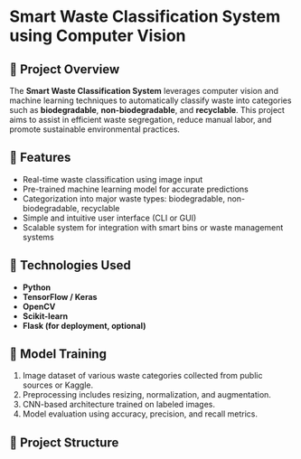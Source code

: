 # Smart Waste Classification System using Computer Vision

## 📌 Project Overview

The **Smart Waste Classification System** leverages computer vision and machine learning techniques to automatically classify waste into categories such as **biodegradable**, **non-biodegradable**, and **recyclable**. This project aims to assist in efficient waste segregation, reduce manual labor, and promote sustainable environmental practices.

## 🚀 Features

- Real-time waste classification using image input
- Pre-trained machine learning model for accurate predictions
- Categorization into major waste types: biodegradable, non-biodegradable, recyclable
- Simple and intuitive user interface (CLI or GUI)
- Scalable system for integration with smart bins or waste management systems

## 🔧 Technologies Used

- **Python**
- **TensorFlow / Keras**
- **OpenCV**
- **Scikit-learn**
- **Flask (for deployment, optional)**

## 🧠 Model Training

1. Image dataset of various waste categories collected from public sources or Kaggle.
2. Preprocessing includes resizing, normalization, and augmentation.
3. CNN-based architecture trained on labeled images.
4. Model evaluation using accuracy, precision, and recall metrics.

## 📁 Project Structure

